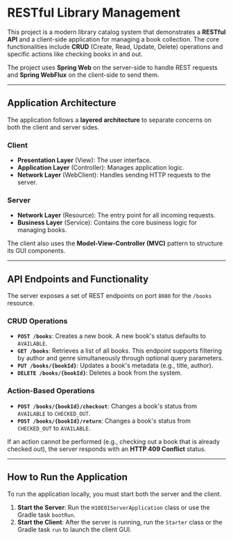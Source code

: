 # RESTful Library Management

This project is a modern library catalog system that demonstrates a **RESTful API** and a client-side application for managing a book collection. The core functionalities include **CRUD** (Create, Read, Update, Delete) operations and specific actions like checking books in and out.

The project uses **Spring Web** on the server-side to handle REST requests and **Spring WebFlux** on the client-side to send them.

---

## Application Architecture

The application follows a **layered architecture** to separate concerns on both the client and server sides.

### Client
* **Presentation Layer** (View): The user interface.
* **Application Layer** (Controller): Manages application logic.
* **Network Layer** (WebClient): Handles sending HTTP requests to the server.

### Server
* **Network Layer** (Resource): The entry point for all incoming requests.
* **Business Layer** (Service): Contains the core business logic for managing books.

The client also uses the **Model-View-Controller (MVC)** pattern to structure its GUI components.

---

## API Endpoints and Functionality

The server exposes a set of REST endpoints on port `8080` for the `/books` resource.

### CRUD Operations
* **`POST /books`**: Creates a new book. A new book's status defaults to `AVAILABLE`.
* **`GET /books`**: Retrieves a list of all books. This endpoint supports filtering by author and genre simultaneously through optional query parameters.
* **`PUT /books/{bookId}`**: Updates a book's metadata (e.g., title, author).
* **`DELETE /books/{bookId}`**: Deletes a book from the system.

### Action-Based Operations
* **`POST /books/{bookId}/checkout`**: Changes a book's status from `AVAILABLE` to `CHECKED_OUT`.
* **`POST /books/{bookId}/return`**: Changes a book's status from `CHECKED_OUT` to `AVAILABLE`.

If an action cannot be performed (e.g., checking out a book that is already checked out), the server responds with an **HTTP 409 Conflict** status.

---

## How to Run the Application

To run the application locally, you must start both the server and the client.

1.  **Start the Server**: Run the `H10E01ServerApplication` class or use the Gradle task `bootRun`.
2.  **Start the Client**: After the server is running, run the `Starter` class or the Gradle task `run` to launch the client GUI.
